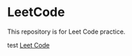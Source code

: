 LeetCode
========
This repository is for Leet Code practice.

test
[Leet Code](https://oj.leetcode.com/problems/)
